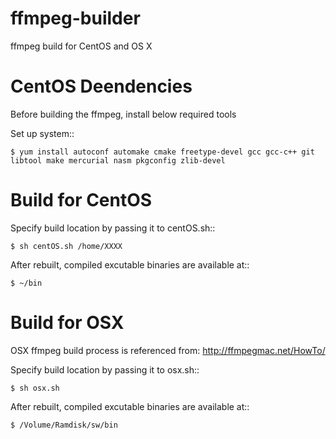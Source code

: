 # ffmpeg-builder
ffmpeg build for CentOS and OS X

CentOS Deendencies
==================

Before building the ffmpeg, install below required tools

Set up system::

    $ yum install autoconf automake cmake freetype-devel gcc gcc-c++ git libtool make mercurial nasm pkgconfig zlib-devel


Build for CentOS
==================

Specify build location by passing it to centOS.sh::

    $ sh centOS.sh /home/XXXX

After rebuilt, compiled excutable binaries are available at::

    $ ~/bin


Build for OSX
==================

OSX ffmpeg build process is referenced from: http://ffmpegmac.net/HowTo/ 

Specify build location by passing it to osx.sh::

    $ sh osx.sh

After rebuilt, compiled excutable binaries are available at::

    $ /Volume/Ramdisk/sw/bin
